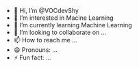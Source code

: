 - 👋 Hi, I’m @VOCdevShy
- 👀 I’m interested in Macine Learning
- 🌱 I’m currently learning Machine Learning
- 💞️ I’m looking to collaborate on ...
- 📫 How to reach me ...
- 😄 Pronouns: ...
- ⚡ Fun fact: ...

<!---
VOCdevShy/VOCdevShy is a ✨ special ✨ repository because its `README.md` (this file) appears on your GitHub profile.
You can click the Preview link to take a look at your changes.
--->
